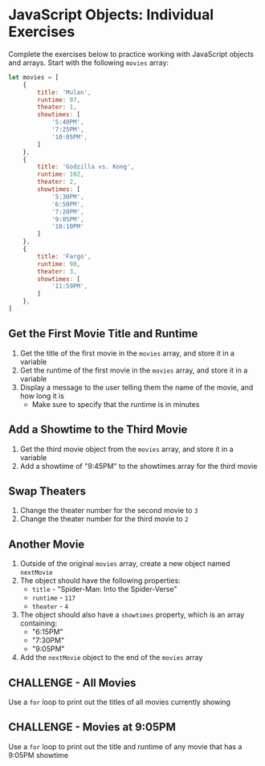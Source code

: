 # JavaScript Objects: Individual Exercises
Complete the exercises below to practice working with JavaScript objects and arrays. Start with the following `movies` array:

```js
let movies = [
    {
        title: 'Mulan',
        runtime: 97,
        theater: 1,
        showtimes: [
            '5:40PM',
            '7:25PM',
            '10:05PM',
        ]
    },
    {
        title: 'Godzilla vs. Kong',
        runtime: 102,
        theater: 2,
        showtimes: [
            '5:30PM',
            '6:50PM',
            '7:20PM',
            '9:05PM',
            '10:10PM'
        ]
    },
    {
        title: 'Fargo',
        runtime: 98,
        theater: 3,
        showtimes: [
            '11:59PM',
        ]
    },
]
```

## Get the First Movie Title and Runtime
1. Get the title of the first movie in the `movies` array, and store it in a variable
1. Get the runtime of the first movie in the `movies` array, and store it in a variable
1. Display a message to the user telling them the name of the movie, and how long it is
    - Make sure to specify that the runtime is in minutes

## Add a Showtime to the Third Movie
1. Get the third movie object from the `movies` array, and store it in a variable
1. Add a showtime of "9:45PM" to the showtimes array for the third movie

## Swap Theaters
1. Change the theater number for the second movie to `3`
1. Change the theater number for the third movie to `2`

## Another Movie
1. Outside of the original `movies` array, create a new object named `nextMovie`
1. The object should have the following properties:
    - `title` - "Spider-Man: Into the Spider-Verse"
    - `runtime` - `117`
    - `theater` - `4`
1. The object should also have a `showtimes` property, which is an array containing:
    - "6:15PM"
    - "7:30PM"
    - "9:05PM"
1. Add the `nextMovie` object to the end of the `movies` array

## CHALLENGE - All Movies
Use a `for` loop to print out the titles of all movies currently showing

## CHALLENGE - Movies at 9:05PM
Use a `for` loop to print out the title and runtime of any movie that has a 9:05PM showtime

